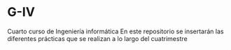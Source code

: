 # G-IV
Cuarto curso de Ingeniería informática
 En este repositorio se insertarán las diferentes prácticas que se realizan a lo largo del cuatrimestre

